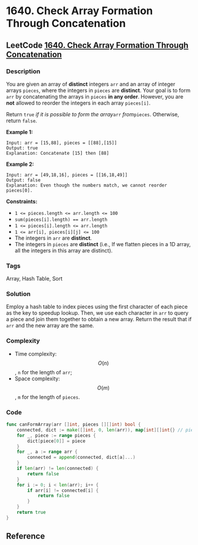 # 1640. Check Array Formation Through Concatenation

## LeetCode [1640. Check Array Formation Through Concatenation](title)

### Description

You are given an array of **distinct** integers `arr` and an array of integer arrays `pieces`, where the integers in `pieces` are **distinct**. Your goal is to form `arr` by concatenating the arrays in `pieces` **in any order**. However, you are **not** allowed to reorder the integers in each array `pieces[i]`.

Return `true` _if it is possible_ _to form the array_`arr` _from_`pieces`. Otherwise, return `false`.

**Example 1:**

```text
Input: arr = [15,88], pieces = [[88],[15]]
Output: true
Explanation: Concatenate [15] then [88]
```

**Example 2:**

```text
Input: arr = [49,18,16], pieces = [[16,18,49]]
Output: false
Explanation: Even though the numbers match, we cannot reorder pieces[0].
```

**Constraints:**

* `1 <= pieces.length <= arr.length <= 100`
* `sum(pieces[i].length) == arr.length`
* `1 <= pieces[i].length <= arr.length`
* `1 <= arr[i], pieces[i][j] <= 100`
* The integers in `arr` are **distinct**.
* The integers in `pieces` are **distinct**  \(i.e., If we flatten pieces in a 1D array, all the integers in this array are distinct\).

### Tags

Array, Hash Table, Sort

### Solution

Employ a hash table to index pieces using the first character of each piece as the key to speedup lookup. Then, we use each character in `arr` to query a piece and join them together to obtain a new array. Return the result that if `arr` and the new array are the same.

### Complexity

* Time complexity: $$O(n)$$, `n` for the length of `arr`;
* Space complexity: $$O(m)$$, `m` for the length of `pieces`.

### Code

```go
func canFormArray(arr []int, pieces [][]int) bool {
	connected, dict := make([]int, 0, len(arr)), map[int][]int{} // pieces[i][0]:pieces[i]
	for _, piece := range pieces {
		dict[piece[0]] = piece
	}
	for _, a := range arr {
		connected = append(connected, dict[a]...)
	}
	if len(arr) != len(connected) {
		return false
	}
	for i := 0; i < len(arr); i++ {
		if arr[i] != connected[i] {
			return false
		}
	}
	return true
}
```

## Reference

